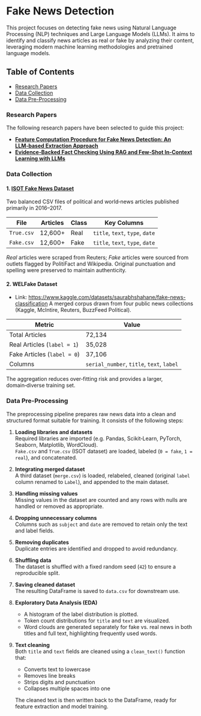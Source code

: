 # Fake News Detection

This project focuses on detecting fake news using Natural Language Processing (NLP) techniques and Large Language Models (LLMs). It aims to identify and classify news articles as real or fake by analyzing their content, leveraging modern machine learning methodologies and pretrained language models.

## Table of Contents
- [Research Papers](#research-papers)
- [Data Collection](#data-collection)
- [Data Pre-Processing](#data-pre-processing)

### Research Papers
The following research papers have been selected to guide this project:

- [**Feature Computation Procedure for Fake News Detection: An LLM‑based Extraction Approach**](https://www.researchgate.net/publication/392127130_Feature_computation_procedure_for_fake_news_detection_An_LLM-based_extraction_approach)
- [**Evidence‑Backed Fact Checking Using RAG and Few‑Shot In‑Context Learning with LLMs**](https://arxiv.org/pdf/2408.12060)

### Data Collection

#### 1. [ISOT Fake News Dataset](#https://www.kaggle.com/datasets/emineyetm/fake-news-detection-datasets)
Two balanced CSV files of political and world‑news articles published primarily in 2016–2017.

| File      | Articles | Class | Key Columns                              |
|-----------|----------|-------|------------------------------------------|
| `True.csv`| 12,600+  | Real  | `title`, `text`, `type`, `date`          |
| `Fake.csv`| 12,600+  | Fake  | `title`, `text`, `type`, `date`          |

*Real* articles were scraped from Reuters; *Fake* articles were sourced from outlets flagged by PolitiFact and Wikipedia. Original punctuation and spelling were preserved to maintain authenticity.

#### 2. WELFake Dataset
 - Link: https://www.kaggle.com/datasets/saurabhshahane/fake-news-classification
A merged corpus drawn from four public news collections (Kaggle, McIntire, Reuters, BuzzFeed Political).

| Metric                     | Value                                     |
|----------------------------|-------------------------------------------|
| Total Articles             | 72,134                                    |
| Real Articles (`label = 1`) | 35,028                                    |
| Fake Articles (`label = 0`) | 37,106                                    |
| Columns                    | `serial_number`, `title`, `text`, `label` |

The aggregation reduces over‑fitting risk and provides a larger, domain‑diverse training set.

### Data Pre-Processing

The preprocessing pipeline prepares raw news data into a clean and structured format suitable for training. It consists of the following steps:

1. **Loading libraries and datasets**  
   Required libraries are imported (e.g. Pandas, Scikit‑Learn, PyTorch, Seaborn, Matplotlib, WordCloud).  
   `Fake.csv` and `True.csv` (ISOT dataset) are loaded, labeled (`0 = fake`, `1 = real`), and concatenated.

2. **Integrating merged dataset**  
   A third dataset (`merge.csv`) is loaded, relabeled, cleaned (original `label` column renamed to `Label`), and appended to the main dataset.

3. **Handling missing values**  
   Missing values in the dataset are counted and any rows with nulls are handled or removed as appropriate.

4. **Dropping unnecessary columns**  
   Columns such as `subject` and `date` are removed to retain only the text and label fields.

5. **Removing duplicates**  
   Duplicate entries are identified and dropped to avoid redundancy.

6. **Shuffling data**  
   The dataset is shuffled with a fixed random seed (`42`) to ensure a reproducible split.

7. **Saving cleaned dataset**  
   The resulting DataFrame is saved to `data.csv` for downstream use.

8. **Exploratory Data Analysis (EDA)**  
   - A histogram of the label distribution is plotted.  
   - Token count distributions for `title` and `text` are visualized.  
   - Word clouds are generated separately for fake vs. real news in both titles and full text, highlighting frequently used words.

9. **Text cleaning**  
   Both `title` and `text` fields are cleaned using a `clean_text()` function that:
   - Converts text to lowercase  
   - Removes line breaks  
   - Strips digits and punctuation  
   - Collapses multiple spaces into one  

   The cleaned text is then written back to the DataFrame, ready for feature extraction and model training.
